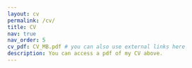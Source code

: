 ```yaml
---
layout: cv
permalink: /cv/
title: CV
nav: true
nav_order: 5
cv_pdf: CV_MB.pdf # you can also use external links here
description: You can access a pdf of my CV above.
---
```


